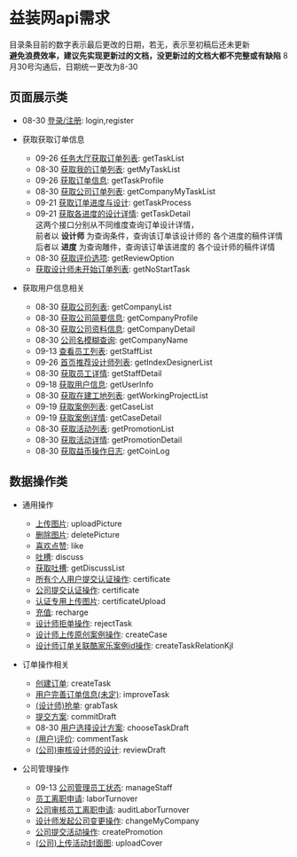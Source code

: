 # 益装网api需求

目录条目前的数字表示最后更改的日期，若无，表示至初稿后还未更新  
**避免浪费效率，建议先实现更新过的文档，没更新过的文档大都不完整或有缺陷**
8月30号沟通后，日期统一更改为8-30

## 页面展示类

- 08-30 [登录/注册](./api/login.md): login,register

- 获取获取订单信息

  - 09-26 [任务大厅获取订单列表](./api/getTaskList.md): getTaskList
  - 08-30 [获取我的订单列表](./api/getMyTaskList.md): getMyTaskList
  - 09-26 [获取订单信息](./api/getTaskProfile.md): getTaskProfile
  - 08-30 [获取公司订单列表](./api/getCompanyMyTaskList.md): getCompanyMyTaskList
  - 09-21 [获取订单进度与设计](./api/getTaskProcess.md): getTaskProcess
  - 09-21 [获取各进度的设计详情](./api/getTaskDetail.md): getTaskDetail  
    这两个接口分别从不同维度查询订单设计详情，  
    前者以 **设计师** 为查询条件，查询该订单该设计师的 各个进度的稿件详情  
    后者以 **进度** 为查询雕件，查询该订单该进度的 各个设计师的稿件详情
  - 08-30 [获取评价选项](./api/getReviewOption.md): getReviewOption
  - [获取设计师未开始订单列表](./api/noStartTask.md): getNoStartTask
  <!-- - [设计师获取订单进度详情](./api/getDesignerTaskProcess.md): getDesignerTaskProcess -->
  <!-- - [(用户)获取订单设计详情](./api/getTaskDraft.md): getTaskDraft -->
  <!-- - [(公司)查看订单详情](./api/getCompanyTaskDetail.md): getCompanyTaskDetail -->

- 获取用户信息相关

  - 08-30 [获取公司列表](./api/getCompanyList.md): getCompanyList
  - 08-30 [获取公司简要信息](./api/getCompanyProfile.md): getCompanyProfile  
  - 08-30 [获取公司资料信息](./api/getCompanyDetail.md): getCompanyDetail
  - 08-30 [公司名模糊查询](./api/getCompanyName.md): getCompanyName
  - 09-13 [查看员工列表](./api/getStaffList.md): getStaffList
  - 09-26 [首页推荐设计师列表](./api/getIndexDesignerList.md): getIndexDesignerList
  - 08-30 [获取员工详情](./api/getStaffDetail.md): getStaffDetail
  - 09-18 [获取用户信息](./api/getUserInfo.md): getUserInfo
  <!-- - [查看工地列表](./api/getCompanyProjectList.md): getCompanyProjectList -->
  - 08-30 [获取在建工地列表](./api/getWorkingProjectList.md): getWorkingProjectList
  - 09-19 [获取案例列表](./api/getCaseList.md): getCaseList
  - 09-19 [获取案例详情](./api/getCaseDetail.md): getCaseDetail
  - 08-30 [获取活动列表](./api/getPromotionList.md): getPromotionList
  - 08-30 [获取活动详情](./api/getPromotionDetail.md): getPromotionDetail
  - 08-30 [获取益币操作日志](./api/getCoinLog.md): getCoinLog
 

## 数据操作类

- 通用操作

  - [上传图片](./api/uploadPicture.md): uploadPicture
  - [删除图片](./api/deletePicture.md): deletePicture
  - [喜欢点赞](./api/like.md): like
  - [吐槽](./api/discuss.md): discuss
  - [获取吐槽](./api/getDiscussList.md): getDiscussList
  - [所有个人用户提交认证操作](api/personageCertificate.md): certificate
  - [公司提交认证操作](api/companyCertificate.md): certificate
  - [认证专用上传图片](./api/certificateUpload.md): certificateUpload
  - [充值](./api/recharge.md): recharge
  - [设计师拒单操作](./api/rejectTask.md): rejectTask
  - [设计师上传原创案例操作](./api/createCase.md): createCase
  - [设计师订单关联酷家乐案例id操作](./api/createTaskRelationKjl.md): createTaskRelationKjl


- 订单操作相关

  - [创建订单](./api/createTask.md): createTask
  - [用户完善订单信息(未定)](./api/improveTask.md): improveTask
  - [(设计师)抢单](./api/grabTask.md): grabTask
  - [提交方案](./api/commitDraft.md): commitDraft
  - 08-30 [用户选择设计方案](./api/chooseTaskDraft.md): chooseTaskDraft
  - [(用户)评价](./api/commentTask.md): commentTask
  - [(公司)审核设计师的设计](./api/reviewDraft.md): reviewDraft

- 公司管理操作

  - 09-13 [公司管理员工状态](./api/manageStaff.md): manageStaff
  - [员工离职申请](./api/laborTurnover.md): laborTurnover
  - [公司审核员工离职申请](./api/auditLaborTurnover.md): auditLaborTurnover
  - [设计师发起公司变更操作](./api/changeMyCompany.md): changeMyCompany
  - [公司提交活动操作](./api/createPromotion.md): createPromotion
  - [(公司)上传活动封面图](./api/uploadCover.md): uploadCover